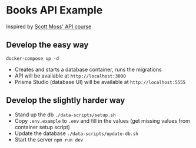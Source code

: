 # Books API Example

Inspired by [Scott Moss' API course](https://frontendmasters.com/courses/api-design-nodejs-v4/)

## Develop the easy way

```shell
docker-compose up -d
```
- Creates and starts a database container, runs the migrations
- API will be available at `http://localhost:3000`
- Prisma Studio (database UI) will be available at `http://localhost:5555`

## Develop the slightly harder way

- Stand up the db `./data-scripts/setup.sh`
- Copy `.env.example` to `.env` and fill in the values (get missing values from container setup script)
- Update the database `./data-scripts/update-db.sh`
- Start the server `npm run dev`
